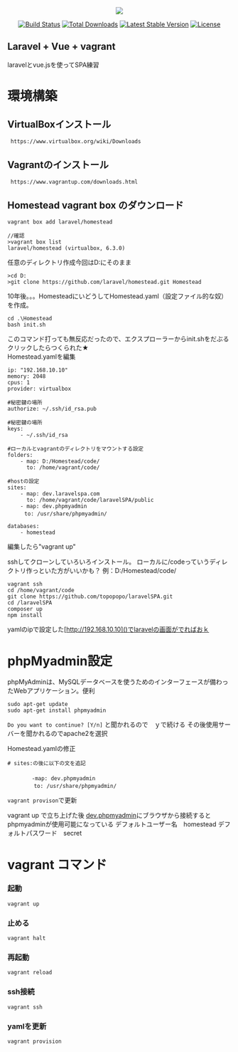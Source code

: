 <p align="center"><img src="https://laravel.com/assets/img/components/logo-laravel.svg"></p>

<p align="center">
<a href="https://travis-ci.org/laravel/framework"><img src="https://travis-ci.org/laravel/framework.svg" alt="Build Status"></a>
<a href="https://packagist.org/packages/laravel/framework"><img src="https://poser.pugx.org/laravel/framework/d/total.svg" alt="Total Downloads"></a>
<a href="https://packagist.org/packages/laravel/framework"><img src="https://poser.pugx.org/laravel/framework/v/stable.svg" alt="Latest Stable Version"></a>
<a href="https://packagist.org/packages/laravel/framework"><img src="https://poser.pugx.org/laravel/framework/license.svg" alt="License"></a>
</p>

## Laravel + Vue + vagrant

laravelとvue.jsを使ってSPA練習

# 環境構築
## VirtualBoxインストール
``` https://www.virtualbox.org/wiki/Downloads```
## Vagrantのインストール
``` https://www.vagrantup.com/downloads.html```

## Homestead vagrant box のダウンロード
```
vagrant box add laravel/homestead 

//確認
>vagrant box list
laravel/homestead (virtualbox, 6.3.0)
```

任意のディレクトリ作成今回はD:にそのまま
```
>cd D: 
>git clone https://github.com/laravel/homestead.git Homestead
```

10年後。。。HomesteadにいどうしてHomestead.yaml（設定ファイル的な奴） を作成。
```
cd .\Homestead
bash init.sh
```
このコマンド打っても無反応だったので、エクスプローラーからinit.shをだぶるクリックしたらつくられた★<br>
Homestead.yamlを編集

```
ip: "192.168.10.10"
memory: 2048
cpus: 1
provider: virtualbox

#秘密鍵の場所
authorize: ~/.ssh/id_rsa.pub

#秘密鍵の場所
keys:
    - ~/.ssh/id_rsa

#ローカルとvagrantのディレクトリをマウントする設定
folders:
    - map: D:/Homestead/code/
      to: /home/vagrant/code/

#hostの設定
sites:
    - map: dev.laravelspa.com 
      to: /home/vagrant/code/laravelSPA/public
    - map: dev.phpmyadmin
　　  to: /usr/share/phpmyadmin/

databases:
    - homestead
```
編集したら"vagrant up"

sshしてクローンしていろいろインストール。
ローカルに/codeっていうディレクトリ作っといた方がいいかも？
例：D:/Homestead/code/

```
vagrant ssh
cd /home/vagrant/code
git clone https://github.com/topopopo/laravelSPA.git
cd /laravelSPA
composer up
npm install
```

yamlのipで設定した[http://192.168.10.10]()でlaravelの画面がでればおｋ

# phpMyadmin設定
phpMyAdminは、MySQLデータベースを使うためのインターフェースが備わったWebアプリケーション。便利

```
sudo apt-get update
sudo apt-get install phpmyadmin
```
``Do you want to continue? [Y/n]``
と聞かれるので　ｙで続ける
その後使用サーバーを聞かれるのでapache2を選択

Homestead.yamlの修正
```
# sites:の後に以下の文を追記
　　
　　　　 -map: dev.phpmyadmin
　　　　　to: /usr/share/phpmyadmin/
```
``vagrant provison``で更新

vagrant up で立ち上げた後
[dev.phpmyadmin](dev.phpmyadmin)にブラウザから接続するとphpmyadminが使用可能になっている
デフォルトユーザー名　homestead
デフォルトパスワード　secret



# vagrant コマンド
### 起動

``
vagrant up
``

### 止める

``
vagrant halt
``

### 再起動

``
vagrant reload
``

### ssh接続

``
vagrant ssh
``

### yamlを更新

``
vagrant provision
``


